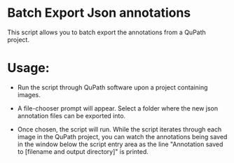 Batch Export Json annotations
=============================
This script allows you to batch export the annotations from a QuPath project.

Usage:
======

* Run the script through QuPath software upon a project containing images.

* A file-chooser prompt will appear. Select a folder where the new json annotation files can be exported into. 

* Once chosen, the script will run. 
While the script iterates through each image in the QuPath project, you can watch the annotations being saved in the window below the script entry area as the line "Annotation saved to [filename and output directory]" is printed.

